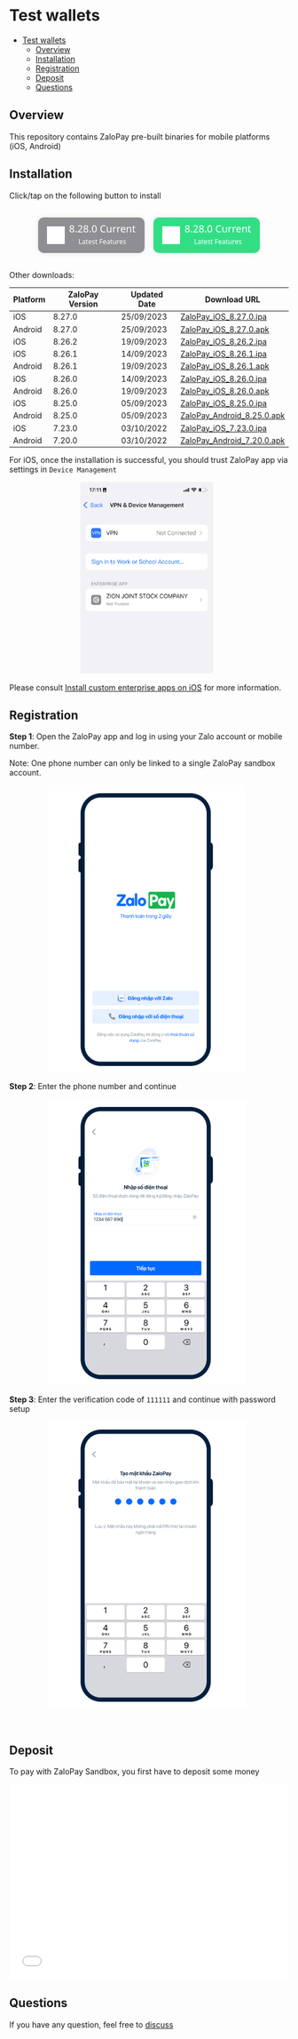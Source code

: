 # Test wallets

- [Test wallets](#test-wallets)
  - [Overview](#overview)
  - [Installation](#installation)
  - [Registration](#registration)
  - [Deposit](#deposit)
  - [Questions](#questions)

## Overview

This repository contains ZaloPay pre-built binaries for mobile platforms (iOS, Android)

## Installation

Click/tap on the following button to install

<!-- remove iframe because of limitation on downloading build on Safari -->
<style>
  .container {
    display: flex;
    flex-direction: row;
    align-items: center;
    justify-content: center;
    width: 100%;
  }
  .cta {
    border-radius: 10px;
    border: none;
    cursor: pointer;
    box-shadow: 0 0 10px rgba(0, 0, 0, 0.1);
    display: flex;
    justify-content: center;
    align-items: center;
    font-family: system-ui, -apple-system, BlinkMacSystemFont, 'Segoe UI',
      Roboto, Oxygen, Ubuntu, Cantarell, 'Open Sans', 'Helvetica Neue',
      sans-serif;
    color: white;
    line-height: 24px;
    padding: 8px 16px;
    width: fit-content;
  }
  .ios {
    background-color: rgb(142, 142, 147);
    margin-right: 16px;
  }
  .android {
    background-color: rgb(50, 222, 133);
  }
  .title {
    margin: 0 !important;
    font-size: 18px;
    font-weight: 500;
  }
  .subtitle {
    margin: 0 !important;
    font-size: 12px;
  }
  img {
    background-color: transparent !important;
    margin-right: 8px !important;
  }
</style>

<br />
<div class="container">
  <div align="center">
    <a
      href="itms-services://?action=download-manifest&url=https://github.com/zalopay-samples/test-wallets/raw/main/ios/8.28.0/manifest-8.28.0.plist"
      style="text-decoration: none"
    >
      <div class="cta ios">
        <img
          src="https://github.com/zalopay-samples/test-wallets/raw/main/images/icons/apple.svg"
          width="32"
          height="32"
          alt="iOS Logo"
        />
        <div>
          <p class="title">8.28.0 Current</p>
          <p class="subtitle">Latest Features</p>
        </div>
      </div>
    </a>
  </div>
  <div align="center">
    <a
      href="https://github.com/zalopay-samples/test-wallets/raw/main/android/ZaloPay_Android_8.28.0.apk"
      style="text-decoration: none"
    >
      <div class="cta android">
        <img
          src="https://github.com/zalopay-samples/test-wallets/raw/main/images/icons/android.svg"
          width="32"
          height="32"
          alt="Android Logo"
        />
        <div>
          <p class="title">8.28.0 Current</p>
          <p class="subtitle">Latest Features</p>
        </div>
      </div>
    </a>
  </div>
</div>
<br />


Other downloads:

| Platform | ZaloPay Version | Updated Date | Download URL |
| -------- | --------------- | ------------ | ------------ |
| iOS      | 8.27.0          | 25/09/2023   | [ZaloPay_iOS_8.27.0.ipa](itms-services://?action=download-manifest&url=https://github.com/zalopay-samples/test-wallets/raw/main/ios/8.27.0/manifest-8.27.0.plist) |
| Android  | 8.27.0          | 25/09/2023   | [ZaloPay_iOS_8.27.0.apk](https://github.com/zalopay-samples/test-wallets/raw/main/android/ZaloPay_Android_8.27.0.apk) |
| iOS      | 8.26.2          | 19/09/2023   | [ZaloPay_iOS_8.26.2.ipa](itms-services://?action=download-manifest&url=https://github.com/zalopay-samples/test-wallets/raw/main/ios/8.26.2/manifest-8.26.2.plist) |
| iOS      | 8.26.1          | 14/09/2023   | [ZaloPay_iOS_8.26.1.ipa](itms-services://?action=download-manifest&url=https://github.com/zalopay-samples/test-wallets/raw/main/ios/8.26.1/manifest-8.26.1.plist) |
| Android  | 8.26.1          | 19/09/2023   | [ZaloPay_iOS_8.26.1.apk](https://github.com/zalopay-samples/test-wallets/raw/main/android/ZaloPay_Android_8.26.1.apk) |
| iOS      | 8.26.0          | 14/09/2023   | [ZaloPay_iOS_8.26.0.ipa](itms-services://?action=download-manifest&url=https://github.com/zalopay-samples/test-wallets/raw/main/ios/8.26.0/manifest-8.26.0.plist) |
| Android  | 8.26.0          | 19/09/2023   | [ZaloPay_iOS_8.26.0.apk](https://github.com/zalopay-samples/test-wallets/raw/main/android/ZaloPay_Android_8.26.0.apk) |
| iOS      | 8.25.0          | 05/09/2023   | [ZaloPay_iOS_8.25.0.ipa](itms-services://?action=download-manifest&url=https://github.com/zalopay-samples/test-wallets/raw/main/ios/8.25.0/manifest-8.25.0.plist) |
| Android  | 8.25.0          | 05/09/2023   | [ZaloPay_Android_8.25.0.apk](https://github.com/zalopay-samples/test-wallets/raw/main/android/ZaloPay_Android_8.25.0.apk) |
| iOS      | 7.23.0          | 03/10/2022   | [ZaloPay_iOS_7.23.0.ipa](itms-services://?action=download-manifest&url=https://github.com/zalopay-samples/test-wallets/raw/main/ios/7.23.0/manifest-7.23.0.plist) |
| Android  | 7.20.0          | 03/10/2022   | [ZaloPay_Android_7.20.0.apk](https://github.com/zalopay-samples/test-wallets/raw/main/android/ZaloPay_Android_7.20.0.apk) |

For iOS, once the installation is successful, you should trust ZaloPay app via settings in  `Device Management`

<p align="center">
  <img src="images/usage/ios-trust.png" width="240" />
</p>

Please consult [Install custom enterprise apps on iOS](https://support.apple.com/en-us/HT204460) for more information.

## Registration

<style>
  .step {
    background-color: transparent !important;
  }
</style>
**Step 1**: Open the ZaloPay app and log in using your Zalo account or mobile number.

Note: One phone number can only be linked to a single ZaloPay sandbox account.

<p align="center">
  <img src="images/usage/step-01.png" width="360" class="step"/>
</p>

**Step 2**: Enter the phone number and continue

<p align="center">
  <img src="images/usage/step-02.png" width="360" class="step"/>
</p>

**Step 3**: Enter the verification code of `111111` and continue with password setup

<p align="center">
  <img src="images/usage/step-03.png" width="360" class="step"/>
</p>

<br/>

## Deposit

To pay with ZaloPay Sandbox, you first have to deposit some money

<iframe src="html/cashin.html" width="100%" height="350px" style="background: transparent; border: none;">
  <p>Your browser does not support iframes.</p>
</iframe>

## Questions

If you have any question, feel free to [discuss](https://github.com/zalopay-samples/test-wallets/discussions)
